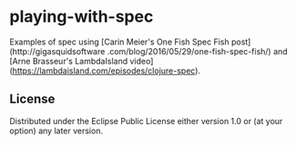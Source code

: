 # playing-with-spec

Examples of spec using [Carin Meier's One Fish Spec Fish post](http://gigasquidsoftware
.com/blog/2016/05/29/one-fish-spec-fish/) and [Arne Brasseur's LambdaIsland video]
(https://lambdaisland.com/episodes/clojure-spec).

## License

Distributed under the Eclipse Public License either version 1.0 or (at
your option) any later version.
